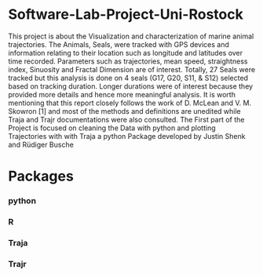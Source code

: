 # Software-Lab-Project-Uni-Rostock

This project is about the Visualization and characterization of marine animal trajectories. The Animals, Seals, were tracked with GPS devices and information relating to their location such as longitude and latitudes over time recorded. Parameters such as trajectories, mean speed, straightness index, Sinuosity and Fractal Dimension are of interest. Totally, 27 Seals were tracked but this analysis is done on 4 seals (G17, G20, S11, & S12) selected based on tracking duration. Longer durations were of interest because they provided more details and hence more meaningful analysis. It is worth mentioning that this report closely follows the work of D. McLean and V. M. Skowron [1] and most of the methods and definitions are unedited while Traja and Trajr documentations were also consulted. The First part of the Project is focused on cleaning the Data with python and plotting Trajectories with with Traja a python Package developed by Justin Shenk and Rüdiger Busche

# Packages

### python
### R
### Traja 
### Trajr
